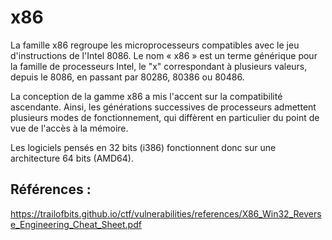 # x86

La famille x86 regroupe les microprocesseurs compatibles avec le jeu d'instructions de l'Intel 8086.
Le nom « x86 » est un terme générique pour la famille de processeurs Intel, le "x" correspondant à plusieurs valeurs, depuis le 8086, en passant par 80286, 80386 ou 80486.

La conception de la gamme x86 a mis l'accent sur la compatibilité ascendante. Ainsi, les générations successives de processeurs admettent plusieurs modes de fonctionnement, qui diffèrent en particulier du point de vue de l'accès à la mémoire.

Les logiciels pensés en 32 bits (i386) fonctionnent donc sur une architecture 64 bits (AMD64).

## Références :
https://trailofbits.github.io/ctf/vulnerabilities/references/X86_Win32_Reverse_Engineering_Cheat_Sheet.pdf

